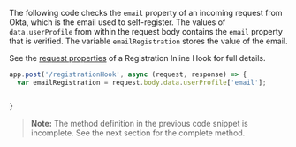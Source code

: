 The following code checks the `email` property of an incoming request from Okta, which is the email used to self-register. The values of `data.userProfile` from within the request body contains the `email` property that is verified. The variable `emailRegistration` stores the value of the email.

See the [request properties](/docs/reference/registration-hook/#objects-in-the-request-from-okta) of a Registration Inline Hook for full details.


```javascript
app.post('/registrationHook', async (request, response) => {
  var emailRegistration = request.body.data.userProfile['email'];


}
```

> **Note:** The method definition in the previous code snippet is incomplete. See the next section for the complete method.
